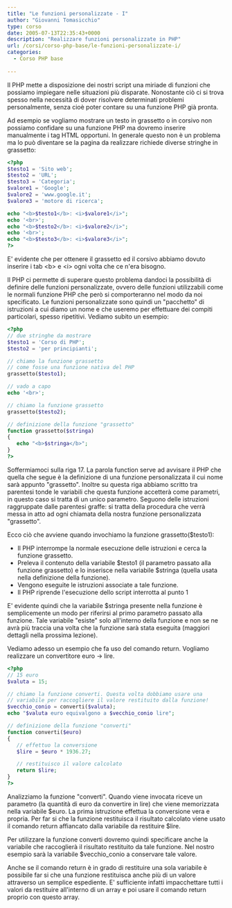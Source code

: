 ```yaml
---
title: "Le funzioni personalizzate - I"
author: "Giovanni Tomasicchio"
type: corso
date: 2005-07-13T22:35:43+0000
description: "Realizzare funzioni personalizzate in PHP"
url: /corsi/corso-php-base/le-funzioni-personalizzate-i/
categories:
  - Corso PHP base
  
---
```

Il PHP mette a disposizione dei nostri script una miriade di funzioni che possiamo impiegare nelle situazioni più disparate. Nonostante ciò ci si trova spesso nella necessità di dover risolvere determinati problemi personalmente, senza cioè poter contare su una funzione PHP già pronta.

Ad esempio se vogliamo mostrare un testo in grassetto o in corsivo non possiamo confidare su una funzione PHP ma dovremo inserire manualmente i tag HTML opportuni. In generale questo non è un problema ma lo può diventare se la pagina da realizzare richiede diverse stringhe in grassetto:

 ```php
<?php
$testo1 = 'Sito web';
$testo2 = 'URL';
$testo3 = 'Categoria';
$valore1 = 'Google';
$valore2 = 'www.google.it';
$valore3 = 'motore di ricerca';

echo "<b>$testo1</b>: <i>$valore1</i>";
echo '<br>';
echo "<b>$testo2</b>: <i>$valore2</i>";
echo '<br>';
echo "<b>$testo3</b>: <i>$valore3</i>";
?>
```

E' evidente che per ottenere il grassetto ed il corsivo abbiamo dovuto inserire i tab &lt;b&gt; e &lt;i&gt; ogni volta che ce n'era bisogno.

Il PHP ci permette di superare questo problema dandoci la possibilità di definire delle funzioni personalizzate, ovvero delle funzioni utilizzabili come le normali funzione PHP che però si comporteranno nel modo da noi specificato. Le funzioni personalizzate sono quindi un "pacchetto" di istruzioni a cui diamo un nome e che useremo per effettuare dei compiti particolari, spesso ripetitivi. Vediamo subito un esempio:

 ```php
<?php
// due stringhe da mostrare
$testo1 = 'Corso di PHP';
$testo2 = 'per principianti';

// chiamo la funzione grassetto
// come fosse una funzione nativa del PHP
grassetto($testo1);

// vado a capo
echo '<br>';

// chiamo la funzione grassetto
grassetto($testo2);

// definizione della funzione "grassetto"
function grassetto($stringa)
{
    echo "<b>$stringa</b>";
}
?>
```

Soffermiamoci sulla riga 17. La parola function serve ad avvisare il PHP che quella che segue è la definizione di una funzione personalizzata il cui nome sarà appunto "grassetto". Inoltre su questa riga abbiamo scritto tra parentesi tonde le variabili che questa funzione accetterà come parametri, in questo caso si tratta di un unico parametro. Seguono delle istruzioni raggruppate dalle parentesi graffe: si tratta della procedura che verrà messa in atto ad ogni chiamata della nostra funzione personalizzata "grassetto".

Ecco ciò che avviene quando invochiamo la funzione grassetto($testo1):

- Il PHP interrompe la normale esecuzione delle istruzioni e cerca la funzione grassetto.
- Preleva il contenuto della variabile $testo1 (il parametro passato alla funzione grassetto) e lo inserisce nella variabile $stringa (quella usata nella definizione della funzione).
- Vengono eseguite le istruzioni associate a tale funzione.
- Il PHP riprende l'esecuzione dello script interrotta al punto 1
 
E' evidente quindi che la variabile $stringa presente nella funzione è semplicemente un modo per riferirsi al primo parametro passato alla funzione. Tale variabile "esiste" solo all'interno della funzione e non se ne avrà più traccia una volta che la funzione sarà stata eseguita (maggiori dettagli nella prossima lezione).

Vediamo adesso un esempio che fa uso del comando return. Vogliamo realizzare un convertitore euro -&gt; lire.

 ```php
<?php
// 15 euro
$valuta = 15;

// chiamo la funzione converti. Questa volta dobbiamo usare una
// variabile per raccogliere il valore restituito dalla funzione!
$vecchio_conio = converti($valuta);
echo "$valuta euro equivalgono a $vecchio_conio lire";

// definizione della funzione "converti"
function converti($euro)
{
    // effettuo la conversione
    $lire = $euro * 1936.27;

    // restituisco il valore calcolato
    return $lire;
}
?>
```

Analizziamo la funzione "converti". Quando viene invocata riceve un parametro (la quantità di euro da convertire in lire) che viene memorizzata nella variabile $euro. La prima istruzione effettua la conversione vera e propria. Per far si che la funzione restituisca il risultato calcolato viene usato il comando return affiancato dalla variabile da restituire $lire.

Per utilizzare la funzione converti dovremo quindi specificare anche la variabile che raccoglierà il risultato restituito da tale funzione. Nel nostro esempio sarà la variabile $vecchio\_conio a conservare tale valore.

Anche se il comando return è in grado di restituire una sola variabile è possibile far si che una funzione restituisca anche più di un valore attraverso un semplice espediente. E' sufficiente infatti impacchettare tutti i valori da restituire all'interno di un array e poi usare il comando return proprio con questo array.
